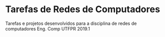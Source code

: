 # Tarefas de Redes de Computadores

Tarefas e projetos desenvolvidos para a disciplina de redes de computadores Eng. Comp UTFPR 2019.1
